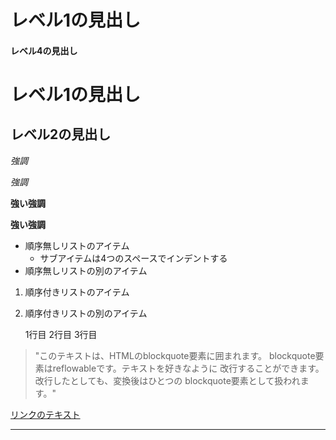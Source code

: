 # レベル1の見出し
#### レベル4の見出し
レベル1の見出し
===============
レベル2の見出し
---------------
*強調*

_強調_

**強い強調**

__強い強調__

* 順序無しリストのアイテム
   * サブアイテムは4つのスペースでインデントする
* 順序無しリストの別のアイテム
1. 順序付きリストのアイテム
2. 順序付きリストの別のアイテム

     1行目
     2行目
     3行目

> "このテキストは、HTMLのblockquote要素に囲まれます。
blockquote要素はreflowableです。テキストを好きなように
改行することができます。改行したとしても、変換後はひとつの
blockquote要素として扱われます。"

[リンクのテキスト](リンクのアドレス "リンクのタイトル")

* * *
